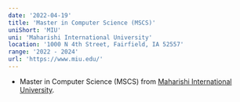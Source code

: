 ```yaml
---
date: '2022-04-19'
title: 'Master in Computer Science (MSCS)'
uniShort: 'MIU'
uni: 'Maharishi International University'
location: '1000 N 4th Street, Fairfield, IA 52557'
range: '2022 - 2024'
url: 'https://www.miu.edu/'
---
```


- Master in Computer Science (MSCS) from [Maharishi International University](https://www.miu.edu/).